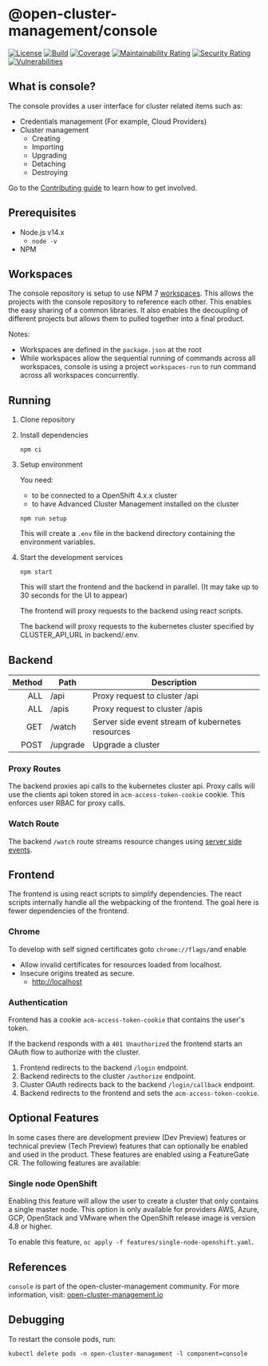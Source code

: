 [comment]: # ( Copyright Contributors to the Open Cluster Management project )

# @open-cluster-management/console

[![License](https://img.shields.io/:license-apache-blue.svg)](http://www.apache.org/licenses/LICENSE-2.0.html)
[![Build](https://img.shields.io/badge/build-Prow-informational)](https://prow.ci.openshift.org/?repo=open-cluster-management%2Fconsole)
[![Coverage](https://sonarcloud.io/api/project_badges/measure?project=open-cluster-management_console&metric=coverage&token=678092fc6e15fad203b8883681417cca4c477c6b)](https://sonarcloud.io/dashboard?id=open-cluster-management_console)
[![Maintainability Rating](https://sonarcloud.io/api/project_badges/measure?project=open-cluster-management_console&metric=sqale_rating&token=678092fc6e15fad203b8883681417cca4c477c6b)](https://sonarcloud.io/dashboard?id=open-cluster-management_console)
[![Security Rating](https://sonarcloud.io/api/project_badges/measure?project=open-cluster-management_console&metric=security_rating&token=678092fc6e15fad203b8883681417cca4c477c6b)](https://sonarcloud.io/dashboard?id=open-cluster-management_console)
[![Vulnerabilities](https://sonarcloud.io/api/project_badges/measure?project=open-cluster-management_console&metric=vulnerabilities&token=678092fc6e15fad203b8883681417cca4c477c6b)](https://sonarcloud.io/dashboard?id=open-cluster-management_console)

## What is console?

The console provides a user interface for cluster related items such as:

- Credentials management (For example, Cloud Providers)
- Cluster management
  - Creating
  - Importing
  - Upgrading
  - Detaching
  - Destroying

Go to the [Contributing guide](CONTRIBUTING.md) to learn how to get involved.

## Prerequisites

- Node.js v14.x
  - `node -v`
- NPM

## Workspaces

The console repository is setup to use NPM 7 [workspaces](https://docs.npmjs.com/cli/v7/using-npm/workspaces).
This allows the projects with the console repository to reference each other.
This enables the easy sharing of a common libraries.
It also enables the decoupling of different projects but allows them to pulled together into a final product.

Notes:

- Workspaces are defined in the `package.json` at the root
- While workspaces allow the sequential running of commands across all workspaces, console is using a project `workspaces-run` to run command across all workspaces concurrently.

## Running

1. Clone repository

2. Install dependencies

   ```
   npm ci
   ```

3. Setup environment

   You need:
   - to be connected to a OpenShift 4.x.x cluster
   - to have Advanced Cluster Management installed on the cluster

   ```
   npm run setup
   ```

   This will create a `.env` file in the backend directory containing the environment variables.

4. Start the development services

   ```
   npm start
   ```

   This will start the frontend and the backend in parallel.  (It may take up to 30 seconds for the UI to appear)

   The frontend will proxy requests to the backend using react scripts.

   The backend will proxy requests to the kubernetes cluster specified by CLUSTER_API_URL in backend/.env.

## Backend

| Method | Path     | Description                                      |
| -----: | -------- | ------------------------------------------------ |
|    ALL | /api     | Proxy request to cluster /api                    |
|    ALL | /apis    | Proxy request to cluster /apis                   |
|    GET | /watch   | Server side event stream of kubernetes resources |
|   POST | /upgrade | Upgrade a cluster                                |

### Proxy Routes

The backend proxies api calls to the kubernetes cluster api.
Proxy calls will use the clients api token stored in `acm-access-token-cookie` cookie.
This enforces user RBAC for proxy calls.

### Watch Route

The backend `/watch` route streams resource changes using [server side events](https://developer.mozilla.org/en-US/docs/Web/API/Server-sent_events).

## Frontend

The frontend is using react scripts to simplify dependencies.
The react scripts internally handle all the webpacking of the frontend.
The goal here is fewer dependencies of the frontend.

### Chrome

To develop with self signed certificates goto `chrome://flags/`and enable

- Allow invalid certificates for resources loaded from localhost.
- Insecure origins treated as secure.
  - <http://localhost>

### Authentication

Frontend has a cookie `acm-access-token-cookie` that contains the user's token.

If the backend responds with a `401 Unauthorized` the frontend starts an OAuth flow to authorize with the cluster.

1. Frontend redirects to the backend `/login` endpoint.
2. Backend redirects to the cluster `/authorize` endpoint.
3. Cluster OAuth redirects back to the backend `/login/callback` endpoint.
4. Backend redirects to the frontend and sets the `acm-access-token-cookie`.

## Optional Features

In some cases there are development preview (Dev Preview) features or technical preview (Tech Preview) features that can optionally be enabled and used in the product.  These features are enabled using a FeatureGate CR.  The following features are available:

### Single node OpenShift

Enabling this feature will allow the user to create a cluster that only contains a single master node.  This option is only available for providers AWS, Azure, GCP, OpenStack and VMware when the OpenShift release image is version 4.8 or higher.

To enable this feature, `oc apply -f features/single-node-openshift.yaml`.  

## References

`console` is part of the open-cluster-management community. For more information, visit: [open-cluster-management.io](https://open-cluster-management.io)

## Debugging

To restart the console pods, run:

```
kubectl delete pods -n open-cluster-management -l component=console
```
